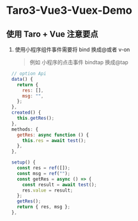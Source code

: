# Taro3-Vue3-Vuex-Demo

## 使用 Taro + Vue 注意要点

1. 使用小程序组件事件需要将 bind 换成@或者 v-on
   > 例如 小程序的点击事件 bindtap 换成@tap

```js
  // option Api
  data() {
    return {
      res: [],
      msg: "",
    };
  },
  created() {
    this.getRes();
  },
  methods: {
    getRes: async function () {
      this.res = await test();
    },
  },
```

```js
  setup() {
    const res = ref([]);
    const msg = ref("");
    const getRes = async () => {
      const result = await test();
      res.value = result;
    };
    getRes();
    return { res, msg };
  },
```

